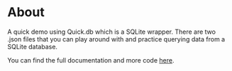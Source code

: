 # About

A quick demo using Quick.db which is a SQLite wrapper. There are two .json files that you can play around with and practice querying data from a SQLite database.

You can find the full documentation and more code [here](https://quickdb.js.org/).
